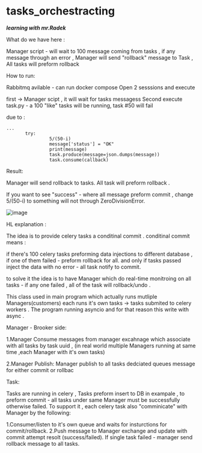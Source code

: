 # tasks_orchestracting
***learning with mr.Radek***


What do we have here :

Manager script - will wait to 100 message coming from tasks , if any message through an error ,
Manager will send "rollback" message to Task ,
All tasks will preform rollback 


How to run:

Rabbitmq avilable - can run docker compose 
Open 2 sesssions and execute 

first -> Manager scipt , it will wait for tasks messagess
Second execute task.py - a 100 "like" tasks will be running, 
task #50 will fail

due to :
```
...
       try:
                5/(50-i)
                message['status'] = "OK"
                print(message)
                task.produce(message=json.dumps(message))
                task.consume(callback)
```

Result:

Manager will send rollback to tasks.
All task will preform rollback .


If you want to see "success" - where all message preform commit ,
change  5/(50-i) to something will not through ZeroDivisionError.



![image](https://user-images.githubusercontent.com/9049952/224170605-b7fdde59-f8f1-41b6-a3e3-5b7ac8f48503.png)
               



HL explanation :

The idea is to provide celery tasks a conditinal commit .
conditinal commit means :

if there's 100 celery tasks preforming data injections to different database ,
if one of them failed - preform rollback for all.
and only if tasks passed inject the data with no error - all task notify to commit.

to solve it the idea is to have Manager which do real-time monitroing on all tasks -
if any one failed , all of the task will rollback/undo .


This class used in main program which actually
runs mutliple Managers(customers) each runs it's own tasks -> tasks submited to celery workers .
The program running asyncio and for that reason this write with async . 



Manager - Brooker side:

1.Manager Consume messages from manager excahnage which associate with all tasks by task uuid ,
(in real world multiple Managers running at same time ,each Manager with it's own tasks)

2.Manager Publish:
Manager publish to all tasks dedciated queues message for either commit or rollbac


Task:

Tasks are running in celery ,
Tasks preform insert to DB in exampale , to preform commit - all tasks under same Manager must be successfully otherwise failed.
To support it , each celery task also "comminicate" with Manager by the following:

1.Consumer/listen to it's own queue and waits for insturctions for commit/rollback.
2.Push message to Manager exchange and update with commit attempt resolt (success/failed).
If single task failed - manager send rollback message to all tasks.




